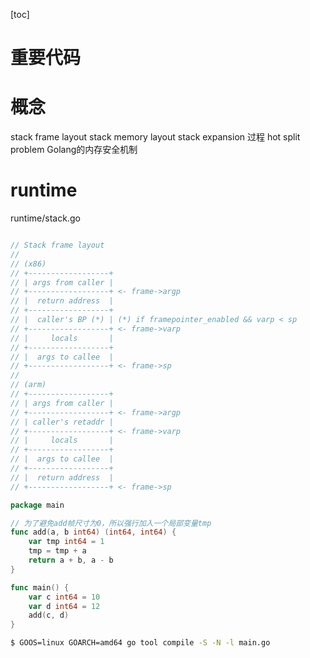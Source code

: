 [toc]

# 重要代码

# 概念
stack frame layout
stack memory layout
stack expansion 过程
hot split problem
Golang的内存安全机制

# runtime

runtime/stack.go

``` go

// Stack frame layout
//
// (x86)
// +------------------+
// | args from caller |
// +------------------+ <- frame->argp
// |  return address  |
// +------------------+
// |  caller's BP (*) | (*) if framepointer_enabled && varp < sp
// +------------------+ <- frame->varp
// |     locals       |
// +------------------+
// |  args to callee  |
// +------------------+ <- frame->sp
//
// (arm)
// +------------------+
// | args from caller |
// +------------------+ <- frame->argp
// | caller's retaddr |
// +------------------+ <- frame->varp
// |     locals       |
// +------------------+
// |  args to callee  |
// +------------------+
// |  return address  |
// +------------------+ <- frame->sp

```

``` go
package main

// 为了避免add帧尺寸为0，所以强行加入一个局部变量tmp
func add(a, b int64) (int64, int64) {
	var tmp int64 = 1
	tmp = tmp + a
	return a + b, a - b
}

func main() {
	var c int64 = 10
	var d int64 = 12
	add(c, d)
}
```

``` bash
$ GOOS=linux GOARCH=amd64 go tool compile -S -N -l main.go
```








